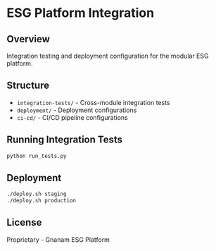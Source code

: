 # ESG Platform Integration

## Overview
Integration testing and deployment configuration for the modular ESG platform.

## Structure
- `integration-tests/` - Cross-module integration tests
- `deployment/` - Deployment configurations
- `ci-cd/` - CI/CD pipeline configurations

## Running Integration Tests
```bash
python run_tests.py
```

## Deployment
```bash
./deploy.sh staging
./deploy.sh production
```

## License
Proprietary - Gnanam ESG Platform
